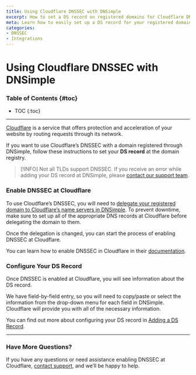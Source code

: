 ```yaml
---
title: Using Cloudflare DNSSEC with DNSimple
excerpt: How to set a DS record on registered domains for Cloudflare DNSSEC.
meta: Learn how to easily set up a DS record for your registered domains using Cloudflare DNSSEC to enhance security and ensure proper domain validation.
categories:
- DNSSEC
- Integrations
---
```


# Using Cloudflare DNSSEC with DNSimple

### Table of Contents {#toc}

* TOC
{:toc}

---

[Cloudflare](https://www.cloudflare.com/) is a service that offers protection and acceleration of your website by routing requests through its network.

If you want to use Cloudflare’s DNSSEC with a domain registered through DNSimple, follow these instructions to set your **DS record** at the domain registry.

> [!INFO]
> Not all TLDs support DNSSEC. If you receive an error while adding your DS record at DNSimple, please [contact our support team](https://dnsimple.com/contact).

### Enable DNSSEC at Cloudflare

To use Cloudflare’s DNSSEC, you will need to [delegate your registered domain to Cloudflare’s name servers in DNSimple](https://support.dnsimple.com/articles/setting-name-servers/#pointing-the-name-servers-to-another-provider). To prevent downtime, make sure to set up all of the appropriate DNS records at Cloudflare before delegating the domain to them.

Once the delegation is changed, you can start the process of enabling DNSSEC at Cloudflare.

You can learn how to enable DNSSEC in Cloudflare in their [documentation](https://developers.cloudflare.com/dns/dnssec/#enable-dnssec).

### Configure Your DS Record

Once DNSSEC is enabled at Cloudflare, you will see information about the DS record.

We have field-by-field entry, so you will need to copy/paste or select the information from the drop-down menu for each field in DNSimple. Cloudflare will provide you with all of the necessary information.

You can find out more about configuring your DS record in [Adding a DS Record](link).

---

### Have More Questions?

If you have any questions or need assistance enabling DNSSEC at Cloudflare, [contact support](https://dnsimple.com/contact), and we’ll be happy to help.
